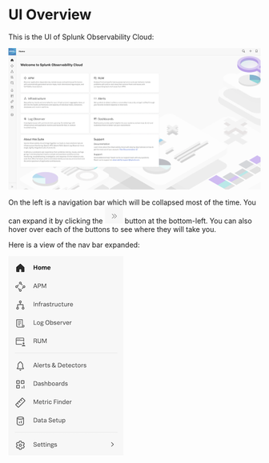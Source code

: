 # UI Overview

This is the UI of Splunk Observability Cloud:

![UI](../images/otel/ui.png)

On the left is a navigation bar which will be collapsed most of the time. You can expand it by clicking the ![UI](../images/otel/navbar-popout.png) button at the bottom-left. You can also hover over each of the buttons to see where they will take you.

Here is a view of the nav bar expanded:

![UI](../images/otel/navbar.png)
